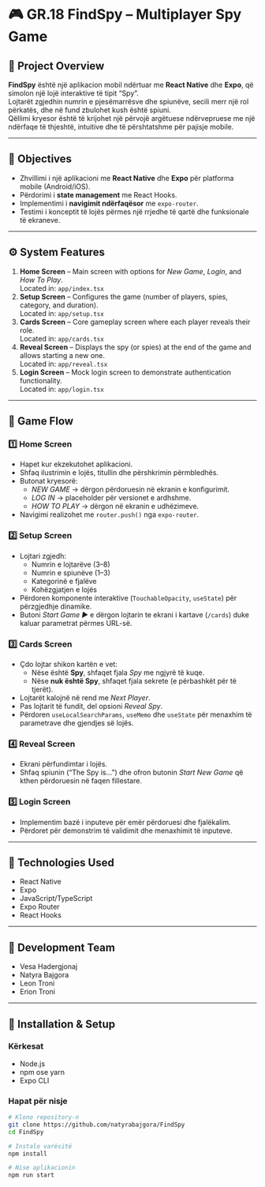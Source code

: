 # 🎮 **GR.18 FindSpy – Multiplayer Spy Game**

## 📘 **Project Overview**

**FindSpy** është një aplikacion mobil ndërtuar me **React Native** dhe **Expo**, që simolon një lojë interaktive të tipit “Spy”.  
Lojtarët zgjedhin numrin e pjesëmarrësve dhe spiunëve, secili merr një rol përkatës, dhe në fund zbulohet kush është spiuni.  
Qëllimi kryesor është të krijohet një përvojë argëtuese ndërvepruese me një ndërfaqe të thjeshtë, intuitive dhe të përshtatshme për pajisje mobile.

---

## 🎯 **Objectives**

- Zhvillimi i një aplikacioni me **React Native** dhe **Expo** për platforma mobile (Android/iOS).  
- Përdorimi i **state management** me React Hooks.  
- Implementimi i **navigimit ndërfaqësor** me `expo-router`.  
- Testimi i konceptit të lojës përmes një rrjedhe të qartë dhe funksionale të ekraneve.

---

## ⚙️ System Features

1. **Home Screen** – Main screen with options for *New Game*, *Login*, and *How To Play*.  
   Located in: `app/index.tsx`
2. **Setup Screen** – Configures the game (number of players, spies, category, and duration).  
   Located in: `app/setup.tsx`
3. **Cards Screen** – Core gameplay screen where each player reveals their role.  
   Located in: `app/cards.tsx`
4. **Reveal Screen** – Displays the spy (or spies) at the end of the game and allows starting a new one.  
   Located in: `app/reveal.tsx`
5. **Login Screen** – Mock login screen to demonstrate authentication functionality.  
   Located in: `app/login.tsx`

---

## 🧭 **Game Flow**

### 1️⃣ Home Screen
- Hapet kur ekzekutohet aplikacioni.  
- Shfaq ilustrimin e lojës, titullin dhe përshkrimin përmbledhës.  
- Butonat kryesorë:
  - *NEW GAME* → dërgon përdoruesin në ekranin e konfigurimit.  
  - *LOG IN* → placeholder për versionet e ardhshme.  
  - *HOW TO PLAY* → dërgon në ekranin e udhëzimeve.  
- Navigimi realizohet me `router.push()` nga `expo-router`.

### 2️⃣ Setup Screen
- Lojtari zgjedh:
  - Numrin e lojtarëve (3–8)
  - Numrin e spiunëve (1–3)
  - Kategorinë e fjalëve
  - Kohëzgjatjen e lojës  
- Përdoren komponente interaktive (`TouchableOpacity`, `useState`) për përzgjedhje dinamike.  
- Butoni *Start Game ▶* e dërgon lojtarin te ekrani i kartave (`/cards`) duke kaluar parametrat përmes URL-së.

### 3️⃣ Cards Screen
- Çdo lojtar shikon kartën e vet:
  - Nëse është **Spy**, shfaqet fjala *Spy* me ngjyrë të kuqe.  
  - Nëse **nuk është Spy**, shfaqet fjala sekrete (e përbashkët për të tjerët).  
- Lojtarët kalojnë në rend me *Next Player*.  
- Pas lojtarit të fundit, del opsioni *Reveal Spy*.  
- Përdoren `useLocalSearchParams`, `useMemo` dhe `useState` për menaxhim të parametrave dhe gjendjes së lojës.

### 4️⃣ Reveal Screen
- Ekrani përfundimtar i lojës.  
- Shfaq spiunin (“The Spy is...”) dhe ofron butonin *Start New Game* që kthen përdoruesin në faqen fillestare.

### 5️⃣ Login Screen
- Implementim bazë i inputeve për emër përdoruesi dhe fjalëkalim.  
- Përdoret për demonstrim të validimit dhe menaxhimit të inputeve.

---

## 🧩 **Technologies Used**

- React Native
- Expo
- JavaScript/TypeScript
- Expo Router
- React Hooks


---

## 👥 **Development Team**


- Vesa Hadergjonaj
- Natyra Bajgora 
- Leon Troni 
- Erion Troni 

---

## 🚀 **Installation & Setup**

### **Kërkesat**
- Node.js  
- npm ose yarn  
- Expo CLI

### **Hapat për nisje**
```bash
# Klono repository-n
git clone https://github.com/natyrabajgora/FindSpy
cd FindSpy

# Instalo varësitë
npm install

# Nise aplikacionin
npm run start



